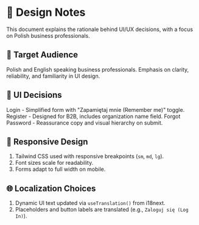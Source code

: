 # 🎨 Design Notes

This document explains the rationale behind UI/UX decisions, with a focus on Polish business professionals.

## 👥 Target Audience

Polish and English speaking business professionals. Emphasis on clarity, reliability, and familiarity in UI design.

## 🧩 UI Decisions

Login - Simplified form with "Zapamiętaj mnie (Remember me)" toggle.
Register - Designed for B2B, includes organization name field.
Forgot Password - Reassurance copy and visual hierarchy on submit.

## 📱 Responsive Design

1. Tailwind CSS used with responsive breakpoints (`sm`, `md`, `lg`).
2. Font sizes scale for readability.
3. Forms adapt to full width on mobile.

## 🌐 Localization Choices

1. Dynamic UI text updated via `useTranslation()` from i18next.
2. Placeholders and button labels are translated (e.g., `Zaloguj się (Log In)`).